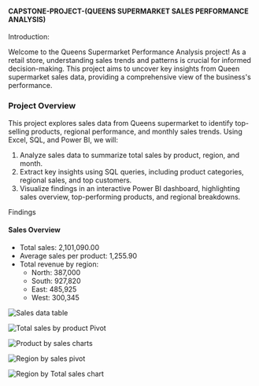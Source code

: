 #### CAPSTONE-PROJECT-(QUEENS SUPERMARKET SALES PERFORMANCE ANALYSIS)


Introduction:

Welcome to the Queens Supermarket Performance Analysis project! As a retail store, understanding sales trends and patterns is crucial for informed decision-making. This project aims to uncover key insights from Queen supermarket sales data, providing a comprehensive view of the business's performance.

### Project Overview
This project explores sales data from Queens supermarket to identify top-selling products, regional performance, and monthly sales trends. Using Excel, SQL, and Power BI, we will:

1. Analyze sales data to summarize total sales by product, region, and month.
2. Extract key insights using SQL queries, including product categories, regional sales, and top customers.
3. Visualize findings in an interactive Power BI dashboard, highlighting sales overview, top-performing products, and regional breakdowns.

Findings

#### Sales Overview

- Total sales: 2,101,090.00
- Average sales per product: 1,255.90
- Total revenue by region:
    - North: 387,000 
    - South: 927,820 
    - East: 485,925
    - West: 300,345

![Sales data table](https://github.com/user-attachments/assets/053f0265-af6e-4a5c-8b5f-73fcd851996a)

![Total sales by product Pivot](https://github.com/user-attachments/assets/408944c7-ca6a-4d09-840a-e95f1252786b)

![Product by sales charts](https://github.com/user-attachments/assets/6c3a2be5-1b3f-46b6-9787-e9b1a4779054)

![Region by sales pivot](https://github.com/user-attachments/assets/b446fbe5-7d6e-4bd9-a072-ac953567450b)

![Region by Total sales chart](https://github.com/user-attachments/assets/a9f84936-f8f6-4419-b78e-bd07ac57256a)
